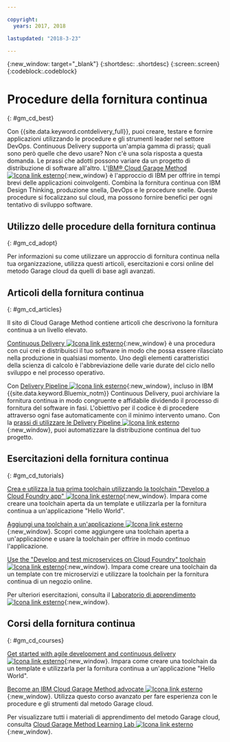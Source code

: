 ```yaml
---

copyright:
  years: 2017, 2018

lastupdated: "2018-3-23"

---
```

<!-- Copyright info at top of file: REQUIRED
    The copyright info is YAML content that must occur at the top of the MD file, before attributes are listed.
    It must be surrounded by 3 dashes.
    The value "years" can contain just one year or a two years separated by a comma. (years: 2014, 2016)
    Indentation as per the previous template must be preserved.
-->

{:new_window: target="_blank"}
{:shortdesc: .shortdesc}
{:screen:.screen}
{:codeblock:.codeblock}

# Procedure della fornitura continua
{: #gm_cd_best}



Con {{site.data.keyword.contdelivery_full}}, puoi creare, testare e fornire applicazioni utilizzando le procedure e gli strumenti leader nel settore DevOps. Continuous Delivery supporta un'ampia gamma di prassi; quali sono però quelle che devo usare? Non c'è una sola risposta a questa domanda. Le prassi che adotti possono variare da un progetto di distribuzione di software all'altro.  L'[IBM&reg; Cloud Garage Method ![Icona link esterno](../../icons/launch-glyph.svg "Icona link esterno")](https://www.ibm.com/cloud/garage){:new_window} è l'approccio di IBM per offrire in tempi brevi delle applicazioni coinvolgenti. Combina la fornitura continua con IBM Design Thinking, produzione snella, DevOps e le procedure snelle. Queste procedure si focalizzano sul cloud, ma possono fornire benefici per ogni tentativo di sviluppo software.


## Utilizzo delle procedure della fornitura continua
{: #gm_cd_adopt}

Per informazioni su come utilizzare un approccio di fornitura continua nella tua organizzazione, utilizza questi articoli, esercitazioni e corsi online del metodo Garage cloud da quelli di base agli avanzati.

## Articoli della fornitura continua
{: #gm_cd_articles}

Il sito di Cloud Garage Method contiene articoli che descrivono la fornitura continua a un livello elevato.

[Continuous Delivery ![Icona link esterno](../../icons/launch-glyph.svg "Icona link esterno")](https://www.ibm.com/cloud/garage/content/deliver/practice_continuous_delivery/] ){:new_window} è una procedura con cui crei e distribuisci il tuo software in modo che possa essere rilasciato nella produzione in qualsiasi momento. Uno degli elementi caratteristici della scienza di calcolo è l'abbreviazione delle varie durate del ciclo nello sviluppo e nel processo operativo.

Con [Delivery Pipeline ![Icona link esterno](../../icons/launch-glyph.svg "Icona link esterno")](https://www.ibm.com/cloud/garage/content/deliver/tool_delivery_pipeline/){:new_window}, incluso in IBM {{site.data.keyword.Bluemix_notm}} Continuous Delivery, puoi archiviare la fornitura continua in modo congruente e affidabile dividendo il processo di fornitura del software in fasi. L'obiettivo per il codice è di procedere attraverso ogni fase automaticamente con il minimo intervento umano. Con la [prassi di utilizzare le Delivery Pipeline ![Icona link esterno](../../icons/launch-glyph.svg "Icona link esterno")](https://www.ibm.com/cloud/garage/content/deliver/practice_delivery_pipeline/){:new_window}, puoi automatizzare la distribuzione continua del tuo progetto.

## Esercitazioni della fornitura continua
{: #gm_cd_tutorials}

[Crea e utilizza la tua prima toolchain utilizzando la toolchain "Develop a Cloud Foundry app" ![Icona link esterno](../../icons/launch-glyph.svg "Icona link esterno")](https://www.ibm.com/cloud/garage/tutorials/introduce-develop-cloud-foundry-app-toolchain){:new_window}. Impara come creare una toolchain aperta da un template e utilizzarla per la fornitura continua a un'applicazione "Hello World".

[Aggiungi una toolchain a un'applicazione ![Icona link esterno](../../icons/launch-glyph.svg "Icona link esterno")](https://www.ibm.com/cloud/garage/tutorials/add-a-toolchain-to-an-app?task=2){:new_window}. Scopri come aggiungere una toolchain aperta a un'applicazione e usare la toolchain per offrire in modo continuo l'applicazione.

[Use the "Develop and test microservices on Cloud Foundry" toolchain ![Icona link esterno](../../icons/launch-glyph.svg "Icona link esterno")](https://www.ibm.com/cloud/garage/tutorials/use-develop-test-microservices-on-cloud-foundry-toolchain){:new_window}. Impara come creare una toolchain da un template con tre microservizi e utilizzare la toolchain per la fornitura continua di un negozio online.

Per ulteriori esercitazioni, consulta il [Laboratorio di apprendimento ![Icona link esterno](../../icons/launch-glyph.svg "Icona link esterno")](https://www.ibm.com/cloud/garage/category/courses){:new_window}.

## Corsi della fornitura continua
{: #gm_cd_courses}

[Get started with agile development and continuous delivery ![Icona link esterno](../../icons/launch-glyph.svg "Icona link esterno")](https://www.ibm.com/cloud/garage/content/course/get_started_agile_cd){:new_window}. Impara come creare una toolchain da un template e utilizzarla per la fornitura continua a un'applicazione "Hello World".

[Become an IBM Cloud Garage Method advocate ![Icona link esterno](../../icons/launch-glyph.svg "Icona link esterno")](https://www.ibm.com/cloud/garage/content/course/gm_advocate){:new_window}. Utilizza questo corso avanzato per fare esperienza con le procedure e gli strumenti dal metodo Garage cloud.

Per visualizzare tutti i materiali di apprendimento del metodo Garage cloud, consulta [Cloud Garage Method Learning Lab ![Icona link esterno](../../icons/launch-glyph.svg "Icona link esterno")](https://www.ibm.com/cloud/garage/category/courses){:new_window}.
